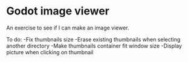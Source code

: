 # Godot image viewer
 An exercise to see if I can make an image viewer.

To do:
	-Fix thumbnails size
	-Erase existing thumbnails when selecting another directory
	-Make thumbnails container fit window size
	-Display picture when clicking on thumbnail
